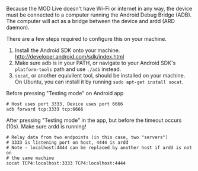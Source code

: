 Because the MOD Live doesn't have Wi-Fi or internet in any way, the device must
be connected to a computer running the Android Debug Bridge (ADB).
The computer will act as a bridge between the device and ardd (ARD daemon).

There are a few steps required to configure this on your machine.

1. Install the Android SDK onto your machine.
http://developer.android.com/sdk/index.html
2. Make sure adb is in your PATH, or navigate to your Android SDK's
`platform-tools` path and use `./adb` instead.
3. `socat`, or another equivilent tool, should be installed on your machine.
On Ubuntu, you can install it by running `sudo apt-get install socat`.

Before pressing "Testing mode" on Android app

    # Host uses port 3333, Device uses port 6666
    adb forward tcp:3333 tcp:6666

After pressing "Testing mode" in the app, but before the timeout occurs (10s).
Make sure ardd is running!

    # Relay data from two endpoints (in this case, two "servers")
    # 3333 is listening port on host, 4444 is ardd
    # Note - localhost:4444 can be replaced by another host if ardd is not on
    # the same machine
    socat TCP4:localhost:3333 TCP4:localhost:4444

